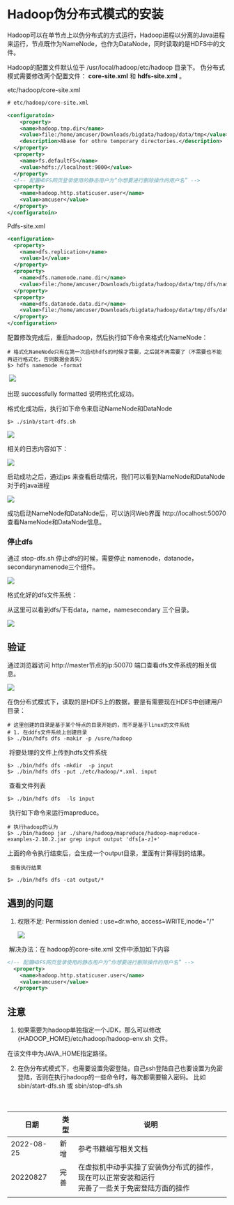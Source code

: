 # Hadoop伪分布式模式的安装

Hadoop可以在单节点上以伪分布式的方式运行，Hadoop进程以分离的Java进程来运行，节点既作为NameNode，也作为DataNode，同时读取的是HDFS中的文件。



Hadoop的配置文件默认位于 /usr/local/hadoop/etc/hadoop 目录下。 伪分布式模式需要修改两个配置文件： **core-site.xml** 和 **hdfs-site.xml** 。 



etc/hadoop/core-site.xml

```xml
# etc/hadoop/core-site.xml

<configuratoin>
	<property>
  	<name>hadoop.tmp.dir</name>
    <value>file:/home/amcuser/Downloads/bigdata/hadoop/data/tmp</value>
    <description>Abase for othre temporary directories.</description>
  </property>
  <property>
  	<name>fs.defaultFS</name>
    <value>hdfs://localhost:9000</value>
  </property>
  <!-- 配置HDFS网页登录使用的静态用户为“你想要进行删除操作的用户名” -->
  <property>
    <name>hadoop.http.staticuser.user</name>
    <value>amcuser</value>
  </property>
</configuratoin>

```

Pdfs-site.xml

```xml
<configuration>
  <property>
  	<name>dfs.replication</name>
    <value>1</value>
  </property>
  <property>
  	<name>dfs.namenode.name.dir</name>
    <value>file:/home/amcuser/Downloads/bigdata/hadoop/data/tmp/dfs/name</value>
  </property>
  <property>
  	<name>dfs.datanode.data.dir</name>
    <value>file:/home/amcuser/Downloads/bigdata/hadoop/data/tmp/dfs/data</value>
  </property>
</configuration>
```





配置修改完成后，重启hadoop，然后执行如下命令来格式化NameNode：

```shell
# 格式化NameNode只有在第一次启动hdfs的时候才需要，之后就不再需要了（不需要也不能再进行格式化，否则数据会丢失）
$> hdfs namemode -format
```

​	<img src="./pic/01_hadoop格式化namenode_v20220827.png">

   出现 successfully formatted 说明格式化成功。 



格式化成功后，执行如下命令来启动NameNode和DataNode

```shell
$> ./sinb/start-dfs.sh
```

<img src="./pic/02_启动dfs文件系统.png">

相关的日志内容如下：

<img src="./pic/03_启动dfs后日志记录信息.png">



启动成功之后，通过jps 来查看启动情况，我们可以看到NameNode和DataNode对于的java进程

<img src="./pic/06_伪分布式下hadoop相关的进程.png">









成功启动NameNode和DataNode后，可以访问Web界面 http://localhost:50070 查看NameNode和DataNode信息。 



### 停止dfs

通过 stop-dfs.sh 停止dfs的时候，需要停止 namenode，datanode，secondarynamenode三个组件。 

<img src="./pic/04_ 停止dfs的时候需要停止三个组件.png">





格式化好的dfs文件系统：

从这里可以看到dfs/下有data，name，namesecondary 三个目录。 

<img src="./pic/05_格式化好的dfs.png">

## 验证

通过浏览器访问 http://master节点的ip:50070 端口查看dfs文件系统的相关信息。 

<img src="./pic/05_dfs文件系统网页验证.png">



在伪分布式模式下，读取的是HDFS上的数据，要是有需要现在HDFS中创建用户目录：

```shell
# 这里创建的目录是基于某个特点的目录开始的，而不是基于linux的文件系统
# 1. 在ddfs文件系统上创建目录
$> ./bin/hdfs dfs -makir -p /usre/hadoop
```

​	  将要处理的文件上传到hdfs文件系统

```shell
$> ./bin/hdfs dfs -mkdir  -p input
$> ./bin/hdfs dfs -put ./etc/hadoop/*.xml. input
```

​	查看文件列表

```shell
$> ./bin/hdfs dfs  -ls input
```

​	执行如下命令来运行mapreduce。 

```shell
# 执行hadoop的认为
$> ./bin/hadoop jar ./share/hadoop/mapreduce/hadoop-mapreduce-examples-2.10.2.jar grep input output 'dfs[a-z]+'
```

​		上面的命令执行结束后，会生成一个output目录，里面有计算得到的结果。 

 	 查看执行结果

```shell
$> ./bin/hdfs dfs -cat output/*
```



## 遇到的问题

1. 权限不足: Permission denied : use=dr.who, access=WRITE,inode="/"

   <img src="./pic/31_遇到的问题01_权限相关.png">

​				解决办法：在 hadoop的core-site.xml 文件中添加如下内容

```xml
<!-- 配置HDFS网页登录使用的静态用户为“你想要进行删除操作的用户名” -->
  <property>
    <name>hadoop.http.staticuser.user</name>
    <value>amcuser</value>
  </property>
```



## 注意

1.  如果需要为hadoop单独指定一个JDK，那么可以修改 {HADOOP_HOME}/etc/hadoop/hadoop-env.sh 文件。

在该文件中为JAVA_HOME指定路径。 

2. 在伪分布式模式下，也需要设置免密登陆，自己ssh登陆自己也要设置为免密登陆，否则在执行hadoop的一些命令时，每次都需要输入密码。 比如 sbin/start-dfs.sh 或 sbin/stop-dfs.sh 

   

　

| 日期       | 类型 | 说明                                                         |
| ---------- | ---- | ------------------------------------------------------------ |
| 2022-08-25 | 新增 | 参考书籍编写相关文档                                         |
| 20220827   | 完善 | 在虚拟机中动手实操了安装伪分布式的操作，现在可以正常安装和运行<br/>完善了一些关于免密登陆方面的操作 |
|            |      |                                                              |

